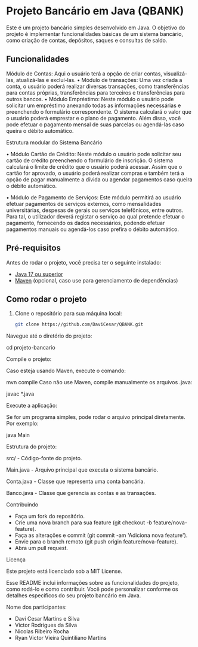 # Projeto Bancário em Java (QBANK)

Este é um projeto bancário simples desenvolvido em Java. O objetivo do projeto é implementar funcionalidades básicas de um sistema bancário, como criação de contas, depósitos, saques e consultas de saldo.

## Funcionalidades

Módulo de Contas: 
Aqui o usuário terá a opção de criar contas, visualizá-las, atualizá-las e excluí-las.
 • Módulo de transações: Uma vez criada a conta, o usuário poderá
 realizar diversas transações, como transferências para contas
 próprias, transferências para terceiros e transferências para outros
 bancos.
 • Módulo Empréstimo: 
 Neste módulo o usuário pode solicitar um
 empréstimo anexando todas as informações necessárias e
 preenchendo o formulário correspondente. O sistema calculará o
 valor que o usuário poderá emprestar e o plano de pagamento.
 Além disso, você pode efetuar o pagamento mensal de suas
 parcelas ou agendá-las caso queira o débito automático.
 
Estrutura modular do Sistema Bancário

 • Módulo Cartão de Crédito: 
 Neste módulo o usuário pode solicitar seu cartão de crédito preenchendo o formulário de inscrição. O
 sistema calculará o limite de crédito que o usuário poderá acessar. Assim que o cartão for aprovado, o usuário poderá
 realizar compras e também terá a opção de pagar manualmente a dívida ou agendar pagamentos caso queira o débito automático.
 
 • Módulo de Pagamento de Serviços: 
 Este módulo permitirá ao usuário efetuar pagamentos de serviços externos, como
 mensalidades universitárias, despesas de gerais ou serviços telefônicos, entre outros. Para tal, o utilizador deverá registar o
 serviço ao qual pretende efetuar o pagamento, fornecendo os dados necessários, podendo efetuar pagamentos manuais ou
 agendá-los caso prefira o débito automático.

## Pré-requisitos

Antes de rodar o projeto, você precisa ter o seguinte instalado:

- [Java 17 ou superior](https://www.oracle.com/br/java/technologies/downloads/#java23)
- [Maven](https://maven.apache.org/) (opcional, caso use para gerenciamento de dependências)

## Como rodar o projeto

1. Clone o repositório para sua máquina local:

   ```bash
   git clone https://github.com/DaviCesar/QBANK.git
   
Navegue até o diretório do projeto:


cd projeto-bancario

Compile o projeto:

Caso esteja usando Maven, execute o comando:



mvn compile
Caso não use Maven, compile manualmente os arquivos .java:


javac *.java

Execute a aplicação:

Se for um programa simples, pode rodar o arquivo principal diretamente. Por exemplo:

java Main

Estrutura do projeto:

src/ - Código-fonte do projeto.

Main.java - Arquivo principal que executa o sistema bancário.

Conta.java - Classe que representa uma conta bancária.

Banco.java - Classe que gerencia as contas e as transações.

Contribuindo

- Faça um fork do repositório.
- Crie uma nova branch para sua feature (git checkout -b feature/nova-feature).
- Faça as alterações e commit (git commit -am 'Adiciona nova feature').
- Envie para o branch remoto (git push origin feature/nova-feature).
- Abra um pull request.

Licença

Este projeto está licenciado sob a MIT License.

Esse README inclui informações sobre as funcionalidades do projeto, como rodá-lo e como contribuir. Você pode personalizar conforme os detalhes específicos do seu projeto bancário em Java.

Nome dos participantes:

- Davi Cesar Martins e Silva
- Victor Rodrigues da Silva
- Nicolas Ribeiro Rocha
- Ryan Victor Vieira Quintiliano Martins
